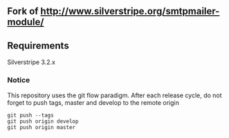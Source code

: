 ## Fork of http://www.silverstripe.org/smtpmailer-module/

## Requirements

Silverstripe 3.2.x

### Notice
This repository uses the git flow paradigm.
After each release cycle, do not forget to push tags, master and develop to the remote origin
```
git push --tags
git push origin develop
git push origin master
```